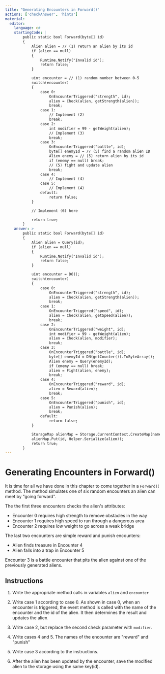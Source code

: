 ```yaml
---
title: "Generating Encounters in Forward()"
actions: ['checkAnswer', 'hints']
material: 
  editor:
    language: c#
    startingCode: | 
        public static bool Forward(byte[] id) 
        {
            Alien alien = // (1) return an alien by its id
            if (alien == null) 
            {
                Runtime.Notify("Invalid id"); 
                return false; 
            }

            uint encounter = // (1) random number between 0-5
            switch(encounter)
            {
                case 0:
                    OnEncounterTriggered("strength", id); 
                    alien = Check(alien, getStrength(alien)); 
                    break; 
                case 1:
                    // Implement (2)
                    break; 
                case 2:
                    int modifier = 99 - getWeight(alien); 
                    // Implement (3)
                    break; 
                case 3: 
                    OnEncounterTriggered("battle", id); 
                    byte[] enemyId = // (5) find a random alien ID
                    Alien enemy = // (5) return alien by its id
                    if (enemy == null) break; 
                    // (5) fight and update alien
                    break; 
                case 4: 
                    // Implement (4)
                case 5: 
                    // Implement (4)
                default: 
                    return false; 
            }

            // Implement (6) here

            return true; 
        }
    answer: > 
        public static bool Forward(byte[] id) 
        {
            Alien alien = Query(id); 
            if (alien == null) 
            {
                Runtime.Notify("Invalid id"); 
                return false; 
            }

            uint encounter = D6();
            switch(encounter) 
            {
                case 0:  
                    OnEncounterTriggered("strength", id); 
                    alien = Check(alien, getStrength(alien)); 
                    break; 
                case 1:  
                    OnEncounterTriggered("speed", id); 
                    alien = Check(alien, getSpeed(alien)); 
                    break; 
                case 2:  
                    OnEncounterTriggered("weight", id); 
                    int modifier = 99 - getWeight(alien); 
                    alien = Check(alien, modifier); 
                    break; 
                case 3: 
                    OnEncounterTriggered("battle", id); 
                    byte[] enemyId = DN(getCounter()).ToByteArray(); 
                    Alien enemy = Query(enemyId); 
                    if (enemy == null) break; 
                    alien = Fight(alien, enemy); 
                    break; 
                case 4: 
                    OnEncounterTriggered("reward", id); 
                    alien = Reward(alien); 
                    break; 
                case 5: 
                    OnEncounterTriggered("punish", id); 
                    alien = Punish(alien); 
                    break; 
                default: 
                    return false; 
            }

            StorageMap alienMap = Storage.CurrentContext.CreateMap(nameof(alienMap)); 
            alienMap.Put(id, Helper.Serialize(alien)); 
            return true; 
        }
---
```


# Generating Encounters in Forward()

It is time for all we have done in this chapter to come together in a `Forward()` method. The method simulates one of six random encounters an alien can meet by "going forward". 

The the first three encounters checks the alien's attributes:
- Encounter 0 requires high strength to remove obstacles in the way
- Encounter 1 requires high speed to run through a dangerous area
- Encounter 2 requires *low* weight to go across a weak bridge

The last two encounters are simple reward and punish encounters: 
- Alien finds treasure in Encounter 4
- Alien falls into a trap in Encounter 5

Encounter 3 is a battle encounter that pits the alien against one of the previously generated aliens. 

## Instructions

1. Write the appropriate method calls in variables `alien` and `encounter`

2. Write case 1 according to case 0. 
    As shown in case 0, when an encounter is triggered, the event method is called with the name of the encounter and the id of the alien. It then determines the result and updates the alien. 

3. Write case 2, but replace the second check parameter with `modifier`. 

4. Write cases 4 and 5. The names of the encounter are "reward" and "punish"

5. Write case 3 according to the instructions. 

6. After the alien has been updated by the encounter, save the modified alien to the storage using the same key(id). 
